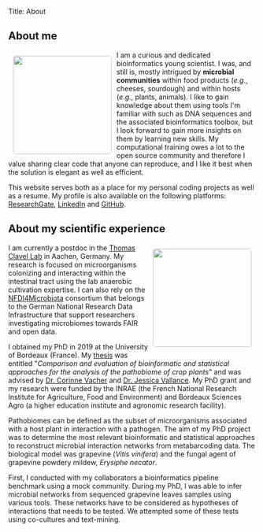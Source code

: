 Title: About


## About me

<img style="float: left; border-radius: 5px; margin: 10px; padding: 0;" width="200" height="200" src="{static}/images/head.jpg"> I am a curious and dedicated bioinformatics young scientist. I was, and still is, mostly intrigued by **microbial communities** within food products (_e.g._, cheeses, sourdough) and within hosts (_e.g._, plants, animals). I like to gain knowledge about them using tools I'm familiar with such as DNA sequences and the associated bioinformatics toolbox, but I look forward to gain more insights on them by learning new skills.
My computational training owes a lot to the open source community and therefore I value sharing clear code that anyone can reproduce, and I like it best when the solution is elegant as well as efficient.

This website serves both as a place for my personal coding projects as well as a resume. My profile is also available on the following platforms: [<i class="ai-li ai ai-researchgate"></i> ResearchGate](https://www.researchgate.net/profile/Charlie_Pauvert), [<i class="fa-li fa fa-linkedin"></i> LinkedIn](https://www.linkedin.com/in/charliepauvert) and [<i class="fa-li fa fa-github"></i> GitHub](https://github.com/cpauvert).

## About my scientific experience

<img style="float: right; border-radius: 5px; margin: 10px; padding: 0;" height="200" src="{static}/images/clavellab-black-small.png"> I am currently a postdoc in the [Thomas Clavel Lab](https://www.ukaachen.de/kliniken-institute/institut-fuer-medizinische-mikrobiologie/forschung/ag-clavel/) in Aachen, Germany. My research is focused on microorganisms colonizing and interacting within the intestinal tract using the lab anaerobic cultivation expertise. I can also rely on the [NFDI4Microbiota](https://nfdi4microbiota.de) consortium that belongs to the German National Research Data Infrastructure that support researchers investigating microbiomes towards FAIR and open data.

I obtained my PhD in 2019 at the University of Bordeaux (France). My [thesis](https://tel.archives-ouvertes.fr/tel-02452386/document) was entitled "_Comparison and evaluation of bioinformatic and statistical approaches for the analysis of the pathobiome of crop plants_" and was advised by [Dr. Corinne Vacher](https://corinnevacher.wordpress.com/) and [Dr. Jessica Vallance](https://www6.bordeaux-aquitaine.inrae.fr/sante-agroecologie-vignoble/Personnel/Ingenieurs/Jessica-Vallance). My PhD grant and my research were funded by the INRAE (the French National Research Institute for Agriculture, Food and Environment) and Bordeaux Sciences Agro (a higher education institute and agronomic research facility).

Pathobiomes can be defined as the subset of microorganisms associated with a host plant in interaction with a pathogen. 
The aim of my PhD project was to determine the most relevant bioinformatic and statistical approaches to reconstruct microbial interaction networks from metabarcoding data.  The biological model was grapevine (_Vitis vinifera_) and the fungal agent of grapevine powdery mildew, _Erysiphe necator_.

First, I conducted with my collaborators a bioinformatics pipeline benchmark using a mock community. During my PhD, I was able to infer microbial networks from sequenced grapevine leaves samples using various tools. These networks have to be considered as hypotheses of interactions that needs to be tested. We attempted some of these tests using co-cultures and text-mining.

